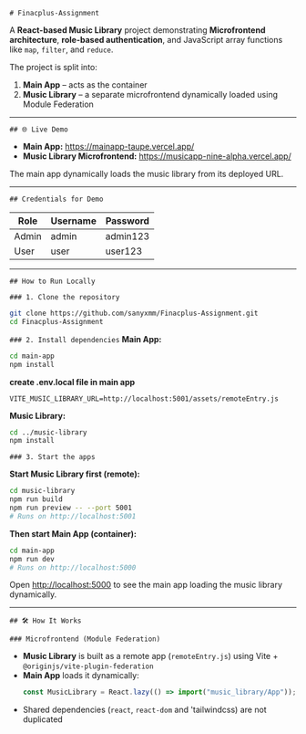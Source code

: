 `# Finacplus-Assignment`

A **React-based Music Library** project demonstrating **Microfrontend architecture**, **role-based authentication**, and JavaScript array functions like `map`, `filter`, and `reduce`.

The project is split into:
1. **Main App** – acts as the container
2. **Music Library** – a separate microfrontend dynamically loaded using Module Federation

---
`## 🌐 Live Demo`

- **Main App:** https://mainapp-taupe.vercel.app/
- **Music Library Microfrontend:** https://musicapp-nine-alpha.vercel.app/

The main app dynamically loads the music library from its deployed URL.

---

`## Credentials for Demo`

| Role  |     Username        |              Password                 |
|-------|---------------------|---------------------------------------|
| Admin |      admin          |             admin123                  |
| User  |      user           |             user123                   |

---

`## How to Run Locally`

`### 1. Clone the repository`
```bash
git clone https://github.com/sanyxmm/Finacplus-Assignment.git
cd Finacplus-Assignment
```

`### 2. Install dependencies`
**Main App:**
```bash
cd main-app
npm install
```
**create .env.local file in main app**
```
VITE_MUSIC_LIBRARY_URL=http://localhost:5001/assets/remoteEntry.js
```
**Music Library:**
```bash
cd ../music-library
npm install
```

`### 3. Start the apps`

**Start Music Library first (remote):**
```bash
cd music-library
npm run build
npm run preview -- --port 5001
# Runs on http://localhost:5001
```

**Then start Main App (container):**
```bash
cd main-app
npm run dev
# Runs on http://localhost:5000
```

Open [http://localhost:5000](http://localhost:5000) to see the main app loading the music library dynamically.

---

`## 🛠 How It Works`

`### Microfrontend (Module Federation)`

- **Music Library** is built as a remote app (`remoteEntry.js`) using Vite + `@originjs/vite-plugin-federation`
- **Main App** loads it dynamically:
  ```javascript
  const MusicLibrary = React.lazy(() => import("music_library/App"));
  ```
- Shared dependencies (`react`, `react-dom` and 'tailwindcss) are not duplicated
